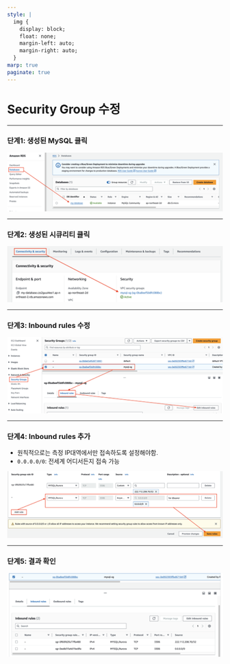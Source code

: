 ```yaml
---
style: |
  img {
    display: block;
    float: none;
    margin-left: auto;
    margin-right: auto;
  }
marp: true
paginate: true
---
```

# Security Group 수정 

---
### 단계1: 생성된 MySQL 클릭 
![alt text](./img/image-21.png)

---
### 단계2: 생성된 시큐리티 클릭
![alt text](./img/image-22.png)

---
### 단계3: Inbound rules 수정 
![alt text](./img/image-23.png)

---
### 단계4: Inbound rules 추가 
- 원칙적으로는 측정 IP대역에서만 접속하도록 설정해야함.
- `0.0.0.0/0`: 전세계 어디서든지 접속 가능 

![alt text](./img/image-24.png)

---
### 단계5: 결과 확인  
![alt text](./img/image-25.png)


